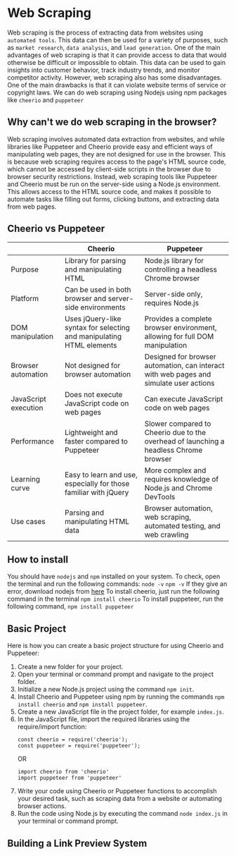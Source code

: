 # Web Scraping

Web scraping is the process of extracting data from websites using `automated tools`. This data can then be used for a variety of purposes, such as `market research`, `data analysis`, and `lead generation`.
One of the main advantages of web scraping is that it can provide access to data that would otherwise be difficult or impossible to obtain. This data can be used to gain insights into customer behavior, track industry trends, and monitor competitor activity.
However, web scraping also has some disadvantages. One of the main drawbacks is that it can violate website terms of service or copyright laws.
We can do web scraping using Nodejs using npm packages like `cheerio` and `puppeteer`

## Why can't we do web scraping in the browser?

Web scraping involves automated data extraction from websites, and while libraries like Puppeteer and Cheerio provide easy and efficient ways of manipulating web pages, they are not designed for use in the browser. This is because web scraping requires access to the page's HTML source code, which cannot be accessed by client-side scripts in the browser due to browser security restrictions. Instead, web scraping tools like Puppeteer and Cheerio must be run on the server-side using a Node.js environment. This allows access to the HTML source code, and makes it possible to automate tasks like filling out forms, clicking buttons, and extracting data from web pages.

## Cheerio vs Puppeteer

|                      | Cheerio                                                              | Puppeteer                                                                              |
| -------------------- | -------------------------------------------------------------------- | -------------------------------------------------------------------------------------- |
| Purpose              | Library for parsing and manipulating HTML                            | Node.js library for controlling a headless Chrome browser                              |
| Platform             | Can be used in both browser and server-side environments             | Server-side only, requires Node.js                                                     |
| DOM manipulation     | Uses jQuery-like syntax for selecting and manipulating HTML elements | Provides a complete browser environment, allowing for full DOM manipulation            |
| Browser automation   | Not designed for browser automation                                  | Designed for browser automation, can interact with web pages and simulate user actions |
| JavaScript execution | Does not execute JavaScript code on web pages                        | Can execute JavaScript code on web pages                                               |
| Performance          | Lightweight and faster compared to Puppeteer                         | Slower compared to Cheerio due to the overhead of launching a headless Chrome browser  |
| Learning curve       | Easy to learn and use, especially for those familiar with jQuery     | More complex and requires knowledge of Node.js and Chrome DevTools                     |
| Use cases            | Parsing and manipulating HTML data                                   | Browser automation, web scraping, automated testing, and web crawling                  |

## How to install

You should have `nodejs` and `npm` installed on your system. To check, open the terminal and run the following commands:
`node -v`
`npm -v`
If they give an error, download nodejs from [here](https://nodejs.org/en/download)
To install cheerio, just run the following command in the terminal
`npm install cheerio`
To install puppeteer, run the following command,
`npm install puppeteer`

## Basic Project

Here is how you can create a basic project structure for using Cheerio and Puppeteer:

1. Create a new folder for your project.
2. Open your terminal or command prompt and navigate to the project folder.
3. Initialize a new Node.js project using the command `npm init`.
4. Install Cheerio and Puppeteer using npm by running the commands `npm install cheerio` and `npm install puppeteer`.
5. Create a new JavaScript file in the project folder, for example `index.js`.
6. In the JavaScript file, import the required libraries using the require/import function:
   ```
   const cheerio = require('cheerio');
   const puppeteer = require('puppeteer');
   ```
   OR
   ```(js)
   import cheerio from 'cheerio'
   import puppeteer from 'puppeteer'
   ```
7. Write your code using Cheerio or Puppeteer functions to accomplish your desired task, such as scraping data from a website or automating browser actions.
8. Run the code using Node.js by executing the command `node index.js` in your terminal or command prompt.

## Building a Link Preview System
